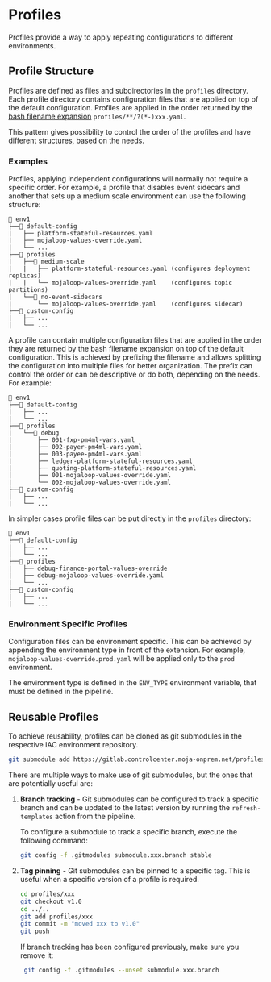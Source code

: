 # Profiles

Profiles provide a way to apply repeating configurations to different
environments.

## Profile Structure

Profiles are defined as files and subdirectories in the `profiles` directory.
Each profile directory contains configuration files that are applied on
top of the default configuration. Profiles are applied in the order
returned by the [bash filename expansion](https://www.gnu.org/software/bash/manual/bash.html#Filename-Expansion)
`profiles/**/?(*-)xxx.yaml`.

This pattern gives possibility to control the order of the profiles and
have different structures, based on the needs.

### Examples

Profiles, applying independent configurations will normally
not require a specific order. For example, a profile that disables
event sidecars and another that sets up a medium scale environment
can use the following structure:

```
📁 env1
├──📁 default-config
|   ├── platform-stateful-resources.yaml
|   ├── mojaloop-values-override.yaml
|   └── ...
├──📁 profiles
|   ├──📁 medium-scale
|   |   ├── platform-stateful-resources.yaml (configures deployment replicas)
|   |   └── mojaloop-values-override.yaml    (configures topic partitions)
|   └──📁 no-event-sidecars
|       └── mojaloop-values-override.yaml    (configures sidecar)
├──📁 custom-config
|   ├── ...
|   └── ...
```

A profile can contain multiple configuration files that are applied in
the order they are returned by the bash filename expansion on top
of the default configuration. This is achieved by prefixing the filename
and allows splitting the configuration into multiple files for better organization.
The prefix can control the order or can be descriptive or do both, depending
on the needs. For example:

```
📁 env1
├──📁 default-config
|   ├── ...
|   └── ...
├──📁 profiles
|   └──📁 debug
|       ├── 001-fxp-pm4ml-vars.yaml
|       ├── 002-payer-pm4ml-vars.yaml
|       ├── 003-payee-pm4ml-vars.yaml
|       ├── ledger-platform-stateful-resources.yaml
|       ├── quoting-platform-stateful-resources.yaml
|       ├── 001-mojaloop-values-override.yaml
|       └── 002-mojaloop-values-override.yaml
├──📁 custom-config
|   ├── ...
|   └── ...
```

In simpler cases profile files can be put directly in the `profiles` directory:

```
📁 env1
├──📁 default-config
|   ├── ...
|   └── ...
├──📁 profiles
|   ├── debug-finance-portal-values-override
|   ├── debug-mojaloop-values-override.yaml
|   └── ...
├──📁 custom-config
|   ├── ...
|   └── ...
```

### Environment Specific Profiles

Configuration files can be environment specific. This can be achieved by
appending the environment type in front of the extension. For example,
`mojaloop-values-override.prod.yaml` will be applied only to the `prod`
environment.

The environment type is defined in the `ENV_TYPE` environment variable,
that must be defined in the pipeline.

## Reusable Profiles

To achieve reusability, profiles can be cloned as git submodules in the
respective IAC environment repository.

```bash
git submodule add https://gitlab.controlcenter.moja-onprem.net/profiles/xxx.git profiles/xxx
```

There are multiple ways to make use of git submodules, but the ones
that are potentially useful are:

1. **Branch tracking** - Git submodules can be configured to track a specific
   branch and can be updated to the latest version by running the
   `refresh-templates` action from the pipeline.

   To configure a submodule to track a specific branch, execute the following
   command:

   ```bash
   git config -f .gitmodules submodule.xxx.branch stable
   ```

1. **Tag pinning** - Git submodules can be pinned to a specific tag. This is useful
   when a specific version of a profile is required.

   ```bash
   cd profiles/xxx
   git checkout v1.0
   cd ../..
   git add profiles/xxx
   git commit -m "moved xxx to v1.0"
   git push
   ```

   If branch tracking has been configured previously, make sure you remove it:

   ```bash
    git config -f .gitmodules --unset submodule.xxx.branch
    ```
